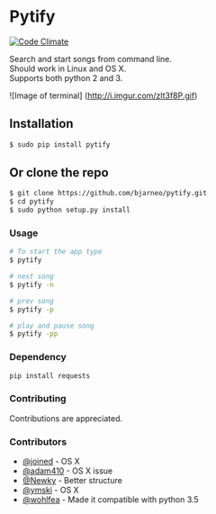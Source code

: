 Pytify
=============

[![Code Climate](https://codeclimate.com/github/bjarneo/Pytify/badges/gpa.svg)](https://codeclimate.com/github/bjarneo/Pytify)

Search and start songs from command line.<br>
Should work in Linux and OS X.<br>
Supports both python 2 and 3. <br>

![Image of terminal]
(http://i.imgur.com/zlt3f8P.gif)


## Installation
```bash
$ sudo pip install pytify
```

## Or clone the repo
```bash
$ git clone https://github.com/bjarneo/pytify.git
$ cd pytify
$ sudo python setup.py install
```

### Usage
```bash
# To start the app type
$ pytify

# next song
$ pytify -n

# prev song
$ pytify -p

# play and pause song
$ pytify -pp
```

### Dependency
```bash
pip install requests
```

### Contributing
Contributions are appreciated.

### Contributors
- [@joined](https://github.com/joined/) - OS X
- [@adam410](https://github.com/adam410/) - OS X issue
- [@Newky](https://github.com/Newky) - Better structure
- [@ymski](https://github.com/ymski) - OS X
- [@wohlfea](https://github.com/wohlfea) - Made it compatible with python 3.5
